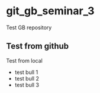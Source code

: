 # git_gb_seminar_3
Test GB repository

## Test from github

Test from local

* test bull 1
* test bull 2
* test bull 3